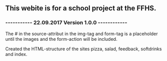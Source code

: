 ## This webite is for a school project at the FFHS.

### ----------- 22.09.2017 Version 1.0.0 ------------
The # in the source-attribut in the img-tag and form-tag is a placeholder until the images and the form-action will be included.

Created the HTML-structure of the sites pizza, salad, feedback, softdrinks and index.
